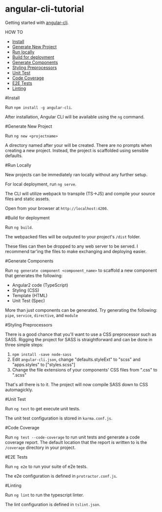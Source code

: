 # angular-cli-tutorial
Getting started with [angular-cli](https://github.com/angular/angular-cli).

HOW TO
- [Install](#install)
- [Generate New Project](#generate-new-project)
- [Run locally](#run-locally)
- [Build for deployment](#build-for-deployment)
- [Generate Components](#generate-components)
- [Styling Preprocessors](#styling-preprocessors)
- [Unit Test](#unit-test)
- [Code Coverage](#code-coverage)
- [E2E Tests](#e2e-tests)
- [Linting](#linting)

#Install

Run `npm install -g angular-cli`.

After installation, Angular CLI will be available using the `ng` command.

#Generate New Project

Run `ng new <projectname>`

A directory named after your <projectname> will be created.  There are no prompts when creating a new project.  Instead, the project is scaffolded using sensible defaults.

#Run Locally

New projects can be immediately ran locally without any further setup.

For local deployment, run `ng serve`.

The CLI will utilize webpack to transpile (TS->JS) and compile your source files and static assets.

Open from your browser at `http://localhost:4200`.

#Build for deployment

Run `ng build`.  

The webpacked files will be outputed to your project's `/dist` folder.

These files can then be dropped to any web server to be served.  I recommend tar'ing the files to make exchanging and deploying easier.

#Generate Components

Run `ng generate component <component_name>` to scaffold a new component that generates the following:

- Angular2 code (TypeScript)
- Styling (CSS)
- Template (HTML)
- Unit Test (Spec)

More than just components can be generated.  Try generating the following: `pipe`, `service`, `directive`, and `module`

#Styling Preprocessors

There is a good chance that you'll want to use a CSS preprocessor such as SASS.  Rigging the project for SASS is straightforward and can be done in three simple steps:

1) `npm install -save node-sass`
2) Edit `angular-cli.json`, change "defaults.styleExt" to "scss" and "apps.styles" to ["styles.scss"]
3) Change the file extensions of your components' CSS files from ".css" to ".scss"

That's all there is to it.  The project will now compile SASS down to CSS automagickly. 

#Unit Test

Run `ng test` to get execute unit tests.

The unit test configuration is stored in `karma.conf.js`.

#Code Coverage

Run `ng test --code-coverage` to run unit tests and generate a code coverage report.  The default location that the report is written to is the `/coverage` directory in your project.

#E2E Tests

Run `ng e2e` to run your suite of e2e tests.

The e2e configuration is defined in `protractor.conf.js`.

#Linting

Run `ng lint` to run the typescript linter.

The lint configuration is defined in `tslint.json`.
